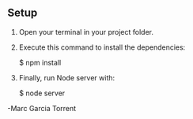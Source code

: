 ## Setup

1) Open your terminal in your project folder.

2) Execute this command to install the dependencies:

    $ npm install

3) Finally, run Node server with:

	$ node server

-Marc Garcia Torrent